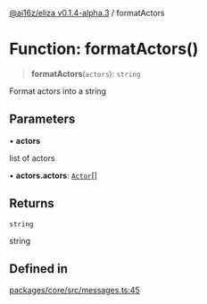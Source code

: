 [@ai16z/eliza v0.1.4-alpha.3](../index.md) / formatActors

# Function: formatActors()

> **formatActors**(`actors`): `string`

Format actors into a string

## Parameters

• **actors**

list of actors

• **actors.actors**: [`Actor`](../interfaces/Actor.md)[]

## Returns

`string`

string

## Defined in

[packages/core/src/messages.ts:45](https://github.com/TechFromRoot/checkMate/blob/main/checkmate-twitter/packages/core/src/messages.ts#L45)
